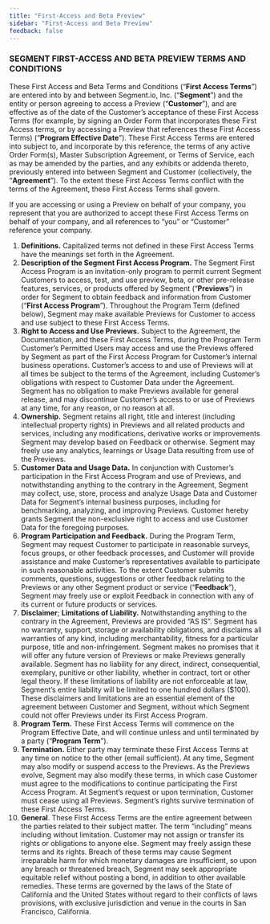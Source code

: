 ```yaml
---
title: "First-Access and Beta Preview"
sidebar: "First-Access and Beta Preview"
feedback: false
---
```


### SEGMENT FIRST-ACCESS AND BETA PREVIEW TERMS AND CONDITIONS

These First Access and Beta Terms and Conditions (“**First Access Terms**”) are entered into by and between Segment.io, Inc. (“**Segment**”) and the entity or person agreeing to access a Preview (“**Customer**”), and are effective as of the date of the Customer’s acceptance of these First Access Terms (for example, by signing an Order Form that incorporates these First Access terms, or by accessing a Preview that references these First Access Terms) (“**Program Effective Date**”). These First Access Terms are entered into subject to, and incorporate by this reference, the terms of any active Order Form(s), Master Subscription Agreement, or Terms of Service, each as may be amended by the parties, and any exhibits or addenda thereto, previously entered into between Segment and Customer (collectively, the “**Agreement**”). To the extent these First Access Terms conflict with the terms of the Agreement, these First Access Terms shall govern.

If you are accessing or using a Preview on behalf of your company, you represent that you are authorized to accept these First Access Terms on behalf of your company, and all references to “you” or “Customer” reference your company.


1. **Definitions.** Capitalized terms not defined in these First Access Terms have the meanings set forth in the Agreement.
2. **Description of the Segment First Access Program.** The Segment First Access Program is an invitation-only program to permit current Segment Customers to access, test, and use preview, beta, or other pre-release features, services, or products offered by Segment (“**Previews**”) in order for Segment to obtain feedback and information from Customer (“**First Access Program**”). Throughout the Program Term (defined below), Segment may make available Previews for Customer to access and use subject to these First Access Terms.
3. **Right to Access and Use Previews.** Subject to the Agreement, the Documentation, and these First Access Terms, during the Program Term Customer’s Permitted Users may access and use the Previews offered by Segment as part of the First Access Program for Customer’s internal business operations. Customer’s access to and use of Previews will at all times be subject to the terms of the Agreement, including Customer’s obligations with respect to Customer Data under the Agreement. Segment has no obligation to make Previews available for general release, and may discontinue Customer’s access to or use of Previews at any time, for any reason, or no reason at all.
4. **Ownership.** Segment retains all right, title and interest (including intellectual property rights) in Previews and all related products and services, including any modifications, derivative works or improvements Segment may develop based on Feedback or otherwise. Segment may freely use any analytics, learnings or Usage Data resulting from use of the Previews.
5. **Customer Data and Usage Data.** In conjunction with Customer’s participation in the First Access Program and use of Previews, and notwithstanding anything to the contrary in the Agreement, Segment may collect, use, store, process and analyze Usage Data and Customer Data for Segment’s internal business purposes, including for benchmarking, analyzing, and improving Previews. Customer hereby grants Segment the non-exclusive right to access and use Customer Data for the foregoing purposes.
6. **Program Participation and Feedback.** During the Program Term, Segment may request Customer to participate in reasonable surveys, focus groups, or other feedback processes, and Customer will provide assistance and make Customer’s representatives available to participate in such reasonable activities. To the extent Customer submits comments, questions, suggestions or other feedback relating to the Previews or any other Segment product or service (“**Feedback**”), Segment may freely use or exploit Feedback in connection with any of its current or future products or services.
7. **Disclaimer**; **Limitations of Liability.** Notwithstanding anything to the contrary in the Agreement, Previews are provided “AS IS”. Segment has no warranty, support, storage or availability obligations, and disclaims all warranties of any kind, including merchantability, fitness for a particular purpose, title and non-infringement. Segment makes no promises that it will offer any future version of Previews or make Previews generally available. Segment has no liability for any direct, indirect, consequential, exemplary, punitive or other liability, whether in contract, tort or other legal theory. If these limitations of liability are not enforceable at law, Segment’s entire liability will be limited to one hundred dollars ($100). These disclaimers and limitations are an essential element of the agreement between Customer and Segment, without which Segment could not offer Previews under its First Access Program.
8. **Program Term.** These First Access Terms will commence on the Program Effective Date, and will continue unless and until terminated by a party (“**Program Term**”).
9. **Termination.** Either party may terminate these First Access Terms at any time on notice to the other (email sufficient). At any time, Segment may also modify or suspend access to the Previews. As the Previews evolve, Segment may also modify these terms, in which case Customer must agree to the modifications to continue participating the First Access Program. At Segment’s request or upon termination, Customer must cease using all Previews. Segment’s rights survive termination of these First Access Terms.
10. **General**. These First Access Terms are the entire agreement between the parties related to their subject matter. The term “including” means including without limitation. Customer may not assign or transfer its rights or obligations to anyone else. Segment may freely assign these terms and its rights. Breach of these terms may cause Segment irreparable harm for which monetary damages are insufficient, so upon any breach or threatened breach, Segment may seek appropriate equitable relief without posting a bond, in addition to other available remedies. These terms are governed by the laws of the State of California and the United States without regard to their conflicts of laws provisions, with exclusive jurisdiction and venue in the courts in San Francisco, California.
